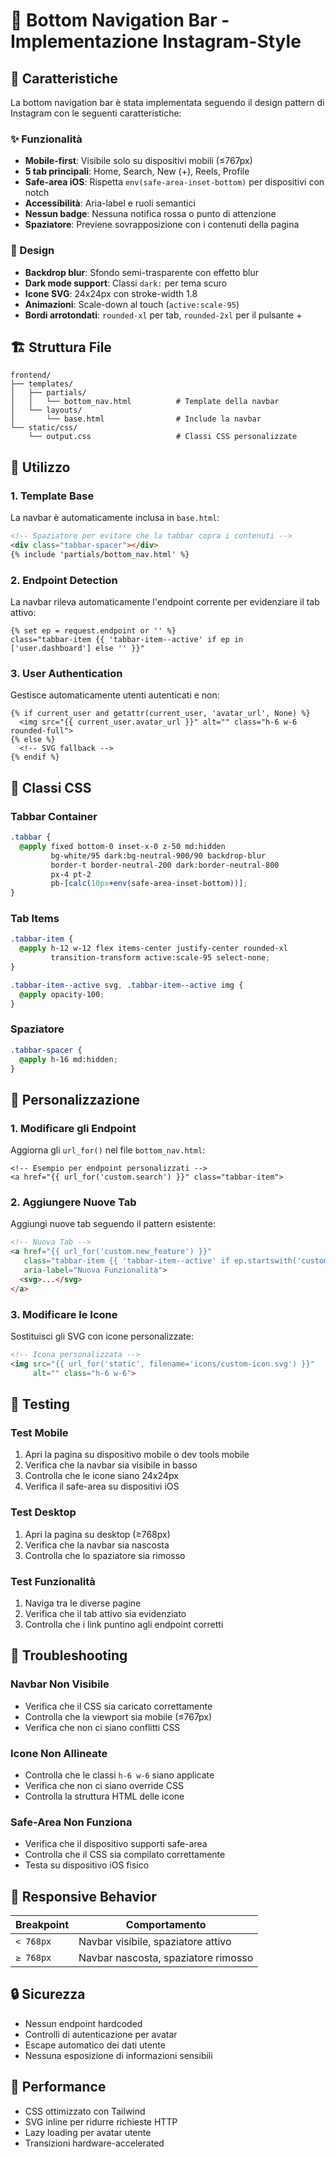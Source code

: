 # 🚀 Bottom Navigation Bar - Implementazione Instagram-Style

## 📱 Caratteristiche

La bottom navigation bar è stata implementata seguendo il design pattern di Instagram con le seguenti caratteristiche:

### ✨ Funzionalità
- **Mobile-first**: Visibile solo su dispositivi mobili (≤767px)
- **5 tab principali**: Home, Search, New (+), Reels, Profile
- **Safe-area iOS**: Rispetta `env(safe-area-inset-bottom)` per dispositivi con notch
- **Accessibilità**: Aria-label e ruoli semantici
- **Nessun badge**: Nessuna notifica rossa o punto di attenzione
- **Spaziatore**: Previene sovrapposizione con i contenuti della pagina

### 🎨 Design
- **Backdrop blur**: Sfondo semi-trasparente con effetto blur
- **Dark mode support**: Classi `dark:` per tema scuro
- **Icone SVG**: 24x24px con stroke-width 1.8
- **Animazioni**: Scale-down al touch (`active:scale-95`)
- **Bordi arrotondati**: `rounded-xl` per tab, `rounded-2xl` per il pulsante +

## 🏗️ Struttura File

```
frontend/
├── templates/
│   ├── partials/
│   │   └── bottom_nav.html          # Template della navbar
│   └── layouts/
│       └── base.html                # Include la navbar
└── static/css/
    └── output.css                   # Classi CSS personalizzate
```

## 🎯 Utilizzo

### 1. Template Base
La navbar è automaticamente inclusa in `base.html`:

```html
<!-- Spaziatore per evitare che la tabbar copra i contenuti -->
<div class="tabbar-spacer"></div>
{% include 'partials/bottom_nav.html' %}
```

### 2. Endpoint Detection
La navbar rileva automaticamente l'endpoint corrente per evidenziare il tab attivo:

```jinja2
{% set ep = request.endpoint or '' %}
class="tabbar-item {{ 'tabbar-item--active' if ep in ['user.dashboard'] else '' }}"
```

### 3. User Authentication
Gestisce automaticamente utenti autenticati e non:

```jinja2
{% if current_user and getattr(current_user, 'avatar_url', None) %}
  <img src="{{ current_user.avatar_url }}" alt="" class="h-6 w-6 rounded-full">
{% else %}
  <!-- SVG fallback -->
{% endif %}
```

## 🎨 Classi CSS

### Tabbar Container
```css
.tabbar {
  @apply fixed bottom-0 inset-x-0 z-50 md:hidden
         bg-white/95 dark:bg-neutral-900/90 backdrop-blur
         border-t border-neutral-200 dark:border-neutral-800
         px-4 pt-2
         pb-[calc(10px+env(safe-area-inset-bottom))];
}
```

### Tab Items
```css
.tabbar-item {
  @apply h-12 w-12 flex items-center justify-center rounded-xl
         transition-transform active:scale-95 select-none;
}

.tabbar-item--active svg, .tabbar-item--active img { 
  @apply opacity-100; 
}
```

### Spaziatore
```css
.tabbar-spacer { 
  @apply h-16 md:hidden; 
}
```

## 🔧 Personalizzazione

### 1. Modificare gli Endpoint
Aggiorna gli `url_for()` nel file `bottom_nav.html`:

```jinja2
<!-- Esempio per endpoint personalizzati -->
<a href="{{ url_for('custom.search') }}" class="tabbar-item">
```

### 2. Aggiungere Nuove Tab
Aggiungi nuove tab seguendo il pattern esistente:

```html
<!-- Nuova Tab -->
<a href="{{ url_for('custom.new_feature') }}" 
   class="tabbar-item {{ 'tabbar-item--active' if ep.startswith('custom.new_feature') else '' }}"
   aria-label="Nuova Funzionalità">
  <svg>...</svg>
</a>
```

### 3. Modificare le Icone
Sostituisci gli SVG con icone personalizzate:

```html
<!-- Icona personalizzata -->
<img src="{{ url_for('static', filename='icons/custom-icon.svg') }}" 
     alt="" class="h-6 w-6">
```

## 🧪 Testing

### Test Mobile
1. Apri la pagina su dispositivo mobile o dev tools mobile
2. Verifica che la navbar sia visibile in basso
3. Controlla che le icone siano 24x24px
4. Verifica il safe-area su dispositivi iOS

### Test Desktop
1. Apri la pagina su desktop (≥768px)
2. Verifica che la navbar sia nascosta
3. Controlla che lo spaziatore sia rimosso

### Test Funzionalità
1. Naviga tra le diverse pagine
2. Verifica che il tab attivo sia evidenziato
3. Controlla che i link puntino agli endpoint corretti

## 🐛 Troubleshooting

### Navbar Non Visibile
- Verifica che il CSS sia caricato correttamente
- Controlla che la viewport sia mobile (≤767px)
- Verifica che non ci siano conflitti CSS

### Icone Non Allineate
- Controlla che le classi `h-6 w-6` siano applicate
- Verifica che non ci siano override CSS
- Controlla la struttura HTML delle icone

### Safe-Area Non Funziona
- Verifica che il dispositivo supporti safe-area
- Controlla che il CSS sia compilato correttamente
- Testa su dispositivo iOS fisico

## 📱 Responsive Behavior

| Breakpoint | Comportamento |
|------------|---------------|
| `< 768px`  | Navbar visibile, spaziatore attivo |
| `≥ 768px`  | Navbar nascosta, spaziatore rimosso |

## 🔒 Sicurezza

- Nessun endpoint hardcoded
- Controlli di autenticazione per avatar
- Escape automatico dei dati utente
- Nessuna esposizione di informazioni sensibili

## 🚀 Performance

- CSS ottimizzato con Tailwind
- SVG inline per ridurre richieste HTTP
- Lazy loading per avatar utente
- Transizioni hardware-accelerated
